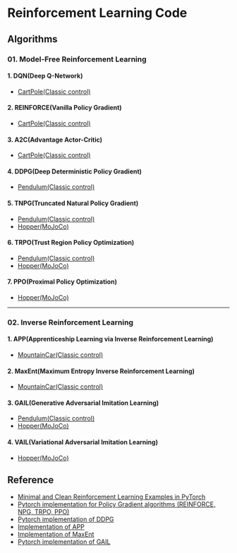 # Reinforcement Learning Code

## Algorithms

### 01. Model-Free Reinforcement Learning

#### 1. DQN(Deep Q-Network)

- [CartPole(Classic control)](https://github.com/dongminleeai/Reinforcement-Learning-Code/tree/master/cartpole/dqn)

#### 2. REINFORCE(Vanilla Policy Gradient)

- [CartPole(Classic control)]()

#### 3. A2C(Advantage Actor-Critic)

- [CartPole(Classic control)](https://github.com/dongminleeai/Reinforcement-Learning-Code/tree/master/cartpole/a2c)

#### 4. DDPG(Deep Deterministic Policy Gradient)

- [Pendulum(Classic control)](https://github.com/dongminleeai/Reinforcement-Learning-Code/tree/master/pendulum/ddpg)

#### 5. TNPG(Truncated Natural Policy Gradient)
  
- [Pendulum(Classic control)](https://github.com/dongminleeai/Reinforcement-Learning-Code/tree/master/pendulum/tnpg)
- [Hopper(MoJoCo)](https://github.com/dongminleeai/Reinforcement-Learning-Code/tree/master/mujoco/tnpg)

#### 6. TRPO(Trust Region Policy Optimization)

- [Pendulum(Classic control)](https://github.com/dongminleeai/Reinforcement-Learning-Code/tree/master/pendulum/trpo)
- [Hopper(MoJoCo)](https://github.com/dongminleeai/Reinforcement-Learning-Code/tree/master/mujoco/trpo)

#### 7. PPO(Proximal Policy Optimization)

- [Hopper(MoJoCo)](https://github.com/dongminleeai/Reinforcement-Learning-Code/tree/master/mujoco/ppo)

---

### 02. Inverse Reinforcement Learning

#### 1. APP(Apprenticeship Learning via Inverse Reinforcement Learning)

- [MountainCar(Classic control)](https://github.com/dongminleeai/Reinforcement-Learning-Code/tree/master/mountaincar/app)

#### 2. MaxEnt(Maximum Entropy Inverse Reinforcement Learning)

- [MountainCar(Classic control)](https://github.com/dongminleeai/Reinforcement-Learning-Code/tree/master/mountaincar/maxent)

#### 3. GAIL(Generative Adversarial Imitation Learning)

- [Pendulum(Classic control)]()
- [Hopper(MoJoCo)](https://github.com/dongminleeai/Reinforcement-Learning-Code/tree/master/mujoco/gail)

#### 4. VAIL(Variational Adversarial Imitation Learning)

- [Hopper(MoJoCo)](https://github.com/dongminleeai/Reinforcement-Learning-Code/tree/master/mujoco/vail)

## Reference

- [Minimal and Clean Reinforcement Learning Examples in PyTorch](https://github.com/reinforcement-learning-kr/reinforcement-learning-pytorch)
- [Pytorch implementation for Policy Gradient algorithms (REINFORCE, NPG, TRPO, PPO)](https://github.com/reinforcement-learning-kr/pg_travel)
- [Pytorch implementation of DDPG](https://github.com/jcwleo/Reinforcement_Learning/blob/master/pendulum/pendulum_ddpg.py)
- [Implementation of APP](https://github.com/jangirrishabh/toyCarIRL)
- [Implementation of MaxEnt](https://github.com/MatthewJA/Inverse-Reinforcement-Learning)
- [Pytorch implementation of GAIL](https://github.com/Khrylx/PyTorch-RL)
